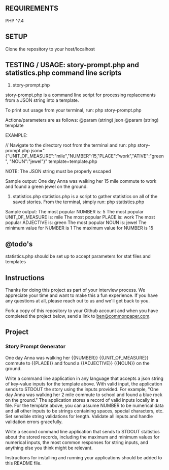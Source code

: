 
## REQUIREMENTS

PHP ^7.4

## SETUP

Clone the repository to your host/localhost

## TESTING / USAGE: story-prompt.php and statistics.php command line scripts

1) story-prompt.php

story-prompt.php is a command line script for processing replacements
from a JSON string into a template.

To print out usage from your terminal, run:
php story-prompt.php

Actions/parameters are as follows:
@param (string) json
@param (string) template

EXAMPLE:

// Navigate to the directory root from the terminal and run:
php story-prompt.php json="{\"UNIT_OF_MEASURE\":\"mile\",\"NUMBER\":15,\"PLACE\":\"work\",\"ATIVE\":\"green\", \"NOUN\":\"jewel\"}" template=template.php

NOTE: The JSON string must be properly escaped

Sample output:
One day Anna was walking her 15 mile commute to work and found a green jewel on the ground.

1) statistics.php
statistics.php is a script to gather statistics on all of the saved stories.
From the terminal, simply run:
php statistics.php

Sample output:
The most popular NUMBER is: 5
The most popular UNIT_OF_MEASURE is: mile
The most popular PLACE is: work
The most popular ADJECTIVE is: green
The most popular NOUN is: jewel
The minimum value for NUMBER is 1
The maximum value for NUMBER is 15

## @todo's
statistics.php should be set up to accept parameters for stat files and templates

## Instructions

Thanks for doing this project as part of your interview process. We appreciate your time and want to make this a fun experience. If you have any questions at all, please reach out to us and we'll get back to you.

Fork a copy of this repository to your Github account and when you have completed the project below, send a link to ben@commonpaper.com.

## Project

### Story Prompt Generator

One day Anna was walking her {{NUMBER}} {{UNIT_OF_MEASURE}} commute to {{PLACE}} and found a {{ADJECTIVE}} {{NOUN}} on the ground.

Write a command line application in any language that accepts a json string of key-value inputs for the template above. With valid input, the application sends to STDOUT the story using the inputs provided. For example, "One day Anna was walking her 2 mile commute to school and found a blue rock on the ground." The application stores a record of valid inputs locally in a file. For the template above, you can assume NUMBER to be numerical data and all other inputs to be strings containing spaces, special characters, etc. Set sensible string validations for length. Validate all inputs and handle validation errors gracefully.

Write a second command line application that sends to STDOUT statistics about the stored records, including the maximum and minimum values for numerical inputs, the most common responses for string inputs, and anything else you think might be relevant.

Instructions for installing and running your applications should be added to this README file.
